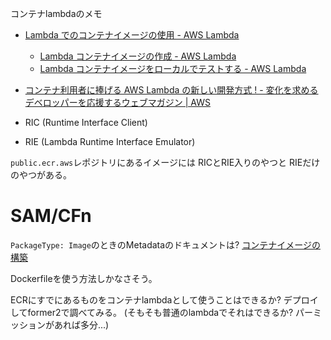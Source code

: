 コンテナlambdaのメモ

- [Lambda でのコンテナイメージの使用 - AWS Lambda](https://docs.aws.amazon.com/ja_jp/lambda/latest/dg/lambda-images.html)
  - [Lambda コンテナイメージの作成 - AWS Lambda](https://docs.aws.amazon.com/ja_jp/lambda/latest/dg/images-create.html)
  - [Lambda コンテナイメージをローカルでテストする \- AWS Lambda](https://docs.aws.amazon.com/ja_jp/lambda/latest/dg/images-test.html)
- [コンテナ利用者に捧げる AWS Lambda の新しい開発方式 ! - 変化を求めるデベロッパーを応援するウェブマガジン | AWS](https://aws.amazon.com/jp/builders-flash/202103/new-lambda-container-development/?awsf.filter-name=*all)



- RIC (Runtime Interface Client)
- RIE (Lambda Runtime Interface Emulator)

`public.ecr.aws`レポジトリにあるイメージには
RICとRIE入りのやつと
RIEだけのやつがある。


# SAM/CFn

`PackageType: Image`のときのMetadataのドキュメントは?
[コンテナイメージの構築](https://docs.aws.amazon.com/ja_jp/serverless-application-model/latest/developerguide/serverless-sam-cli-using-build.html#build-container-image)

Dockerfileを使う方法しかなさそう。

ECRにすでにあるものをコンテナlambdaとして使うことはできるか?
デプロイしてformer2で調べてみる。
(そもそも普通のlambdaでそれはできるか? パーミッションがあれば多分...)
